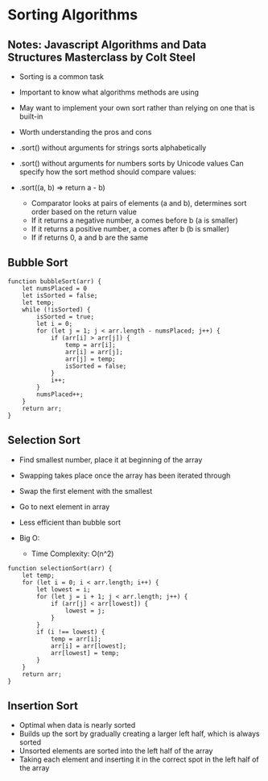 # Sorting Algorithms

## Notes: Javascript Algorithms and Data Structures Masterclass by Colt Steel

- Sorting is a common task
- Important to know what algorithms methods are using
- May want to implement your own sort rather than relying on one that is built-in
- Worth understanding the pros and cons

- .sort() without arguments for strings sorts alphabetically
- .sort() without arguments for numbers sorts by Unicode values
Can specify how the sort method should compare values:
- .sort((a, b) => return a - b)
  - Comparator looks at pairs of elements (a and b), determines sort order based on the return value
  - If it returns a negative number, a comes before b (a is smaller)
  - If it returns a positive number, a comes after b (b is smaller)
  - If if returns 0, a and b are the same

## Bubble Sort

```JS
function bubbleSort(arr) {
    let numsPlaced = 0
    let isSorted = false;
    let temp;
    while (!isSorted) {
        isSorted = true;
        let i = 0;
        for (let j = 1; j < arr.length - numsPlaced; j++) {
            if (arr[i] > arr[j]) {
                temp = arr[i];
                arr[i] = arr[j];
                arr[j] = temp;
                isSorted = false;
            }
            i++;
        }
        numsPlaced++;
    }
    return arr;
}
```

## Selection Sort

- Find smallest number, place it at beginning of the array
- Swapping takes place once the array has been iterated through
- Swap the first element with the smallest
- Go to next element in array
- Less efficient than bubble sort

- Big O:
  - Time Complexity: O(n^2)

```JS
function selectionSort(arr) {
    let temp;
    for (let i = 0; i < arr.length; i++) {
        let lowest = i;
        for (let j = i + 1; j < arr.length; j++) {
            if (arr[j] < arr[lowest]) {
                lowest = j;
            }
        }
        if (i !== lowest) {
            temp = arr[i];
            arr[i] = arr[lowest];
            arr[lowest] = temp;
        }
    }
    return arr;
}
```

## Insertion Sort

- Optimal when data is nearly sorted
- Builds up the sort by gradually creating a larger left half, which is always sorted
- Unsorted elements are sorted into the left half of the array
- Taking each element and inserting it in the correct spot in the left half of the array
